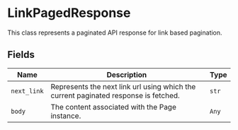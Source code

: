 
# LinkPagedResponse

This class represents a paginated API response for link based pagination.

## Fields

| Name | Description | Type |
|  --- | --- | --- |
| `next_link` | Represents the next link url using which the current paginated response is fetched. | `str` |
| `body` | The content associated with the Page instance. | `Any` |

